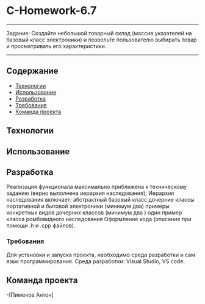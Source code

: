 # C-Homework-6.7

***
Задание: 
Создайте небольшой товарный склад (массив указателей на базовый класс электроники) и позвольте пользователю выбирать товар и просматривать его характеристики.

***
## Содержание
- [Технологии](#технологии)
- [Использование](#contributing)
- [Разработка](#разработка)
- [Требования](#требования)
- [Команда проекта](#команда-проекта)


## Технологии


## Использование


## Разработка

Реализация функционала максимально приближена к техническому заданию (верно выполнена иерархия наследования);
Иерархия наследования включает:
    абстрактный базовый класс
    дочерние классы портативной и бытовой электроники (минимум два)
    примеры конкретных видов дочерних классов (минимум два )
    один пример класса ромбовидного наследования
Оформление кода (описание при помощи .h и .cpp файлов).

### Требования
Для установки и запуска проекта, необходимо среда разработки и сам язык программирования.
Среда разработки: Visual Studio, VS code.




## Команда проекта
-[Пименов Антон]
